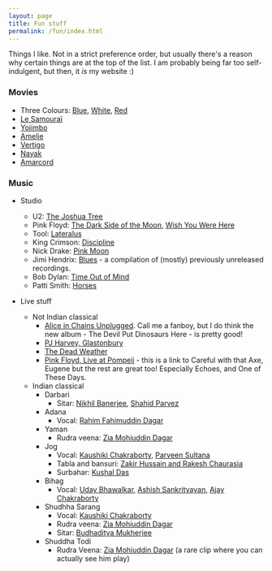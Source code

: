 ```yaml
---
layout: page
title: Fun stuff
permalink: /fun/index.html
---
```


Things I like. Not in a strict preference order, but usually there's a reason why certain things are at the top of the list. 
I am probably being far too self-indulgent, but then, it _is_ my website :)

### Movies
* Three Colours: [Blue](https://www.imdb.com/title/tt0108394/), [White](https://www.imdb.com/title/tt0111507/), [Red](https://www.imdb.com/title/tt0111495/)
* [Le Samouraï](https://www.imdb.com/title/tt0062229/)
* [Yojimbo](https://www.imdb.com/title/tt0055630/)
* [Amelie](https://www.imdb.com/title/tt0211915/)
* [Vertigo](https://www.imdb.com/title/tt0052357/)
* [Nayak](https://www.imdb.com/title/tt0060742/)
* [Amarcord](https://www.imdb.com/title/tt0071129/)

### Music
* Studio
	* U2: [The Joshua Tree](https://www.allmusic.com/album/the-joshua-tree-mw0000196162)
	* Pink Floyd: [The Dark Side of the Moon](https://www.allmusic.com/album/the-dark-side-of-the-moon-mw0000191308), [Wish You Were Here](https://www.allmusic.com/album/wish-you-were-here-mw0000650633)
	* Tool: [Lateralus](https://www.allmusic.com/album/lateralus-mw0000002072)
	* King Crimson: [Discipline](https://www.allmusic.com/album/discipline-mw0000196148)
	* Nick Drake: [Pink Moon](https://www.allmusic.com/album/pink-moon-mw0000315191)
	* Jimi Hendrix: [Blues](https://www.allmusic.com/album/blues-mw0000111756) - a compilation of (mostly) previously unreleased recordings. 
	* Bob Dylan: [Time Out of Mind](https://www.allmusic.com/album/time-out-of-mind-mw0000026150)
	* Patti Smith: [Horses](https://www.allmusic.com/album/horses-mw0000198924)

* Live stuff
	* Not Indian classical 
		* [Alice in Chains Unplugged](https://www.youtube.com/watch?v=VzV6-3kyXKA). Call me a fanboy, but I do think the new album - The Devil Put Dinosaurs Here - is pretty good!
		* [PJ Harvey, Glastonbury](https://www.youtube.com/watch?v=bkJhCOQaCDc)
		* [The Dead Weather](https://www.youtube.com/watch?v=SRyYk0FBOXU&t=4s)
		* [Pink Floyd, Live at Pompeii](https://www.youtube.com/watch?v=YtZqNAI4pBk) - this is a link to Careful with that Axe, Eugene but the rest are great too! Especially Echoes, and One of These Days.
	* Indian classical
		* Darbari
			* Sitar: [Nikhil Banerjee](https://www.youtube.com/watch?v=EUiDVRfYwmQ), [Shahid Parvez](https://www.youtube.com/watch?v=cb6kvPdQPSY)
		* Adana
			* Vocal: [Rahim Fahimuddin Dagar](https://www.youtube.com/watch?v=maPAKmHJLgA)
		* Yaman
			* Rudra veena: [Zia Mohiuddin Dagar](https://www.youtube.com/watch?v=q5trNs7M3MU)
		* Jog
			* Vocal: [Kaushiki Chakraborty](https://www.youtube.com/watch?v=jkNlOUF6OLE), [Parveen Sultana](https://www.youtube.com/watch?v=B0rPw5JQs3I)
			* Tabla and bansuri: [Zakir Hussain and Rakesh Chaurasia](https://www.youtube.com/watch?v=O2K0ptoYpuc) 
			* Surbahar: [Kushal Das](https://www.youtube.com/watch?v=SK3FmfOeJ4w)
		* Bihag
			* Vocal: [Uday Bhawalkar](https://www.youtube.com/watch?v=0PljerNT1iU), [Ashish Sankrityayan](https://www.youtube.com/watch?v=E4l_J877tdk), [Ajay Chakraborty](https://www.youtube.com/watch?v=wlo7Lpdcn2w)
		* Shudhha Sarang  
			* Vocal: [Kaushiki Chakraborty](https://www.youtube.com/watch?v=PzCZomuHVVQ)
			* Rudra veena: [Zia Mohiuddin Dagar](https://www.youtube.com/watch?v=9QiJ1E6UpEs)
			* Sitar: [Budhaditya Mukherjee](https://www.youtube.com/watch?v=PpoLmkkkHdM)
		* Shuddha Todi
			* Rudra Veena: [Zia Mohiuddin Dagar](https://www.youtube.com/watch?v=xgLpl-iXUEI) (a rare clip where you can actually see him play)
